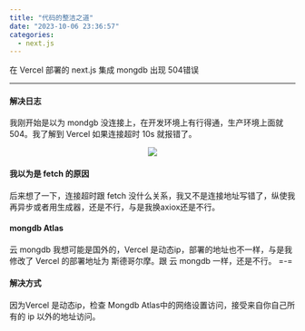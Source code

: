```yaml
---
title: "代码的整洁之道"
date: "2023-10-06 23:36:57"
categories:
  - next.js
---
```


在 Vercel 部署的 next.js 集成 mongdb 出现 504错误

---

#### 解决日志

我刚开始是以为 mondgb 没连接上，在开发环境上有行得通，生产环境上面就 504。我了解到 Vercel 如果连接超时 10s 就报错了。

<center><img src = 'https://s3.bmp.ovh/imgs/2023/06/10/52f72238c121a3bf.png' ></center>


#### 我以为是 fetch 的原因

后来想了一下，连接超时跟 fetch 没什么关系，我又不是连接地址写错了，纵使我再异步或者用生成器，还是不行，与是我换axiox还是不行。

#### mongdb Atlas

云 mongdb 我想可能是国外的，Vercel 是动态ip，部署的地址也不一样，与是我修改了 Vercel 的部署地址为 斯德哥尔摩。跟 云 mongdb 一样，还是不行。 =-=

#### 解决方式

因为Vercel 是动态ip，检查 Mongdb Atlas中的网络设置访问，接受来自你自己所有的 ip 以外的地址访问。


